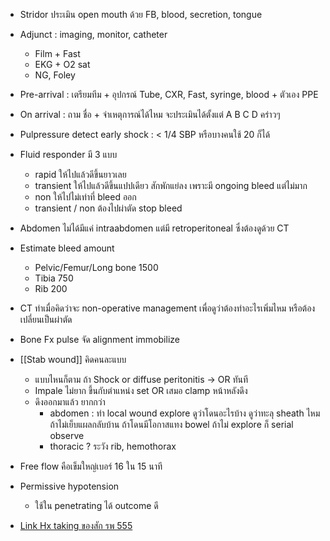 - Stridor ประเมิน open mouth ด้วย FB, blood, secretion, tongue
- Adjunct : imaging, monitor, catheter
	- Film + Fast
	- EKG + O2 sat
	- NG, Foley
- Pre-arrival : เตรียมทีม + อุปกรณ์ Tube, CXR, Fast, syringe, blood + ตัวเอง PPE
- On arrival : ถาม ชื่อ + จำเหตุการณ์ได้ไหม จะประเมินได้ตั้งแต่ A B C D คร่าวๆ
- Pulpressure detect early shock : < 1/4 SBP หรือบางคนใช้ 20 ก็ได้
- Fluid responder มี 3 แบบ
	- rapid ให้ไปแล้วดีขึ้นยาวเลย 
	- transient ให้ไปแล้วดีขึ้นแปปเดียว สักพักแย่ลง เพราะมี ongoing bleed แต่ไม่มาก
	- non ให้ไปไม่เท่าที่ bleed ออก
	- transient / non ต้องไปผ่าตัด stop bleed
- Abdomen ไม่ได้มีแค่ intraabdomen แต่มี retroperitoneal ซึ่งต้องดูด้วย CT
- Estimate bleed amount
	- Pelvic/Femur/Long bone 1500
	- Tibia 750
	- Rib 200
- CT ทำเมื่อคิดว่าจะ non-operative management เพื่อดูว่าต้องทำอะไรเพิ่มไหม หรือต้องเปลี่ยนเป็นผ่าตัด
- Bone Fx pulse จัด alignment immobilize 
- [[Stab wound]] คิดคนละแบบ
	- แบบไหนก็ตาม ถ้า Shock or diffuse peritonitis -> OR ทันที
	- Impale ไม่ยาก ขึ้นกับตำแหน่ง set OR เสมอ  clamp หน้าหลังดึง
	- ดึงออกมาแล้ว ยากกว่า
		- abdomen : ทำ local wound explore ดูว่าโดนอะไรบ้าง ดูว่าทะลุ sheath ไหม ถ้าไม่เย็บแผลกลับบ้าน ถ้าโดนมีโอกาสแทง bowel ถ้าไม่ explore ก็ serial observe
		- thoracic ? ระวัง rib, hemothorax

- Free flow คือเข็มใหญ่เบอร์ 16 ใน 15 นาที
- Permissive hypotension
	- ใช้ใน penetrating ได้ outcome ดี

- [Link Hx taking ของสัก รพ 555](https://sites.google.com/site/neurosun/osce-historytaking)